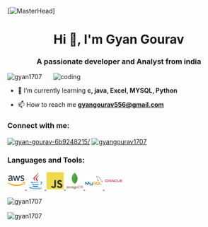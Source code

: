 [![MasterHead](https://www.wallpaperflare.com/finance-professional-broker-financial-advisor-analyst-cfa-cfo-investor-activist-with-copyspace-wallpaper-agmyp)]
<h1 align="center">Hi 👋, I'm Gyan Gourav</h1>
<h3 align="center">A passionate developer and Analyst from india</h3>


<img align="right" alt="coding" width="400" src="https://cdn.dribbble.com/users/1162077/screenshots/3848914/programmer.gif">

<p align="left"> <img src="https://komarev.com/ghpvc/?username=gyan1707&label=Profile%20views&color=0e75b6&style=flat" alt="gyan1707" /> </p>

- 🌱 I’m currently learning **c, java, Excel, MYSQL, Python**

- 📫 How to reach me **gyangourav556@gmail.com**

<h3 align="left">Connect with me:</h3>
<p align="left">
<a href="https://linkedin.com/in/gyan-gourav-6b9248215/" target="blank"><img align="center" src="https://raw.githubusercontent.com/rahuldkjain/github-profile-readme-generator/master/src/images/icons/Social/linked-in-alt.svg" alt="gyan-gourav-6b9248215/" height="30" width="40" /></a>
<a href="https://www.leetcode.com/gyangourav1707" target="blank"><img align="center" src="https://raw.githubusercontent.com/rahuldkjain/github-profile-readme-generator/master/src/images/icons/Social/leet-code.svg" alt="gyangourav1707" height="30" width="40" /></a>
</p>

<h3 align="left">Languages and Tools:</h3>
<p align="left"> <a href="https://aws.amazon.com" target="_blank" rel="noreferrer"> <img src="https://raw.githubusercontent.com/devicons/devicon/master/icons/amazonwebservices/amazonwebservices-original-wordmark.svg" alt="aws" width="40" height="40"/> </a> <a href="https://www.java.com" target="_blank" rel="noreferrer"> <img src="https://raw.githubusercontent.com/devicons/devicon/master/icons/java/java-original.svg" alt="java" width="40" height="40"/> </a> <a href="https://developer.mozilla.org/en-US/docs/Web/JavaScript" target="_blank" rel="noreferrer"> <img src="https://raw.githubusercontent.com/devicons/devicon/master/icons/javascript/javascript-original.svg" alt="javascript" width="40" height="40"/> </a> <a href="https://www.mongodb.com/" target="_blank" rel="noreferrer"> <img src="https://raw.githubusercontent.com/devicons/devicon/master/icons/mongodb/mongodb-original-wordmark.svg" alt="mongodb" width="40" height="40"/> </a> <a href="https://www.mysql.com/" target="_blank" rel="noreferrer"> <img src="https://raw.githubusercontent.com/devicons/devicon/master/icons/mysql/mysql-original-wordmark.svg" alt="mysql" width="40" height="40"/> </a> <a href="https://www.oracle.com/" target="_blank" rel="noreferrer"> <img src="https://raw.githubusercontent.com/devicons/devicon/master/icons/oracle/oracle-original.svg" alt="oracle" width="40" height="40"/> </a> </p>

<p><img align="center" src="https://github-readme-stats.vercel.app/api/top-langs?username=gyan1707&show_icons=true&locale=en&layout=compact" alt="gyan1707" /></p>

<p><img align="center" src="https://github-readme-streak-stats.herokuapp.com/?user=gyan1707&" alt="gyan1707" /></p>


